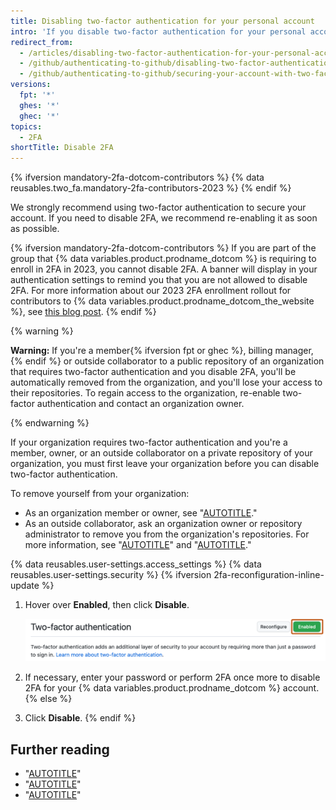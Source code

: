 ```yaml
---
title: Disabling two-factor authentication for your personal account
intro: 'If you disable two-factor authentication for your personal account, you may lose access to organizations you belong to.'
redirect_from:
  - /articles/disabling-two-factor-authentication-for-your-personal-account
  - /github/authenticating-to-github/disabling-two-factor-authentication-for-your-personal-account
  - /github/authenticating-to-github/securing-your-account-with-two-factor-authentication-2fa/disabling-two-factor-authentication-for-your-personal-account
versions:
  fpt: '*'
  ghes: '*'
  ghec: '*'
topics:
  - 2FA
shortTitle: Disable 2FA
---
```


{% ifversion mandatory-2fa-dotcom-contributors %}
{% data reusables.two_fa.mandatory-2fa-contributors-2023 %}
{% endif %}

We strongly recommend using two-factor authentication to secure your account. If you need to disable 2FA, we recommend re-enabling it as soon as possible.

{% ifversion mandatory-2fa-dotcom-contributors %}
If you are part of the group that {% data variables.product.prodname_dotcom %} is requiring to enroll in 2FA in 2023, you cannot disable 2FA. A banner will display in your authentication settings to remind you that you are not allowed to disable 2FA. For more information about our 2023 2FA enrollment rollout for contributors to {% data variables.product.prodname_dotcom_the_website %}, see [this blog post](https://github.blog/2023-03-09-raising-the-bar-for-software-security-github-2fa-begins-march-13). 
{% endif %}

{% warning %}

**Warning:** If you're a member{% ifversion fpt or ghec %}, billing manager,{% endif %} or outside collaborator to a public repository of an organization that requires two-factor authentication and you disable 2FA, you'll be automatically removed from the organization, and you'll lose your access to their repositories. To regain access to the organization, re-enable two-factor authentication and contact an organization owner.

{% endwarning %}

If your organization requires two-factor authentication and you're a member, owner, or an outside collaborator on a private repository of your organization, you must first leave your organization before you can disable two-factor authentication.

To remove yourself from your organization:
- As an organization member or owner, see "[AUTOTITLE](/account-and-profile/setting-up-and-managing-your-personal-account-on-github/managing-your-membership-in-organizations/removing-yourself-from-an-organization)."
- As an outside collaborator, ask an organization owner or repository administrator to remove you from the organization's repositories. For more information, see "[AUTOTITLE](/account-and-profile/setting-up-and-managing-your-personal-account-on-github/managing-your-membership-in-organizations/viewing-peoples-roles-in-an-organization)" and "[AUTOTITLE](/organizations/managing-user-access-to-your-organizations-repositories/removing-an-outside-collaborator-from-an-organization-repository)."

{% data reusables.user-settings.access_settings %}
{% data reusables.user-settings.security %}
{% ifversion 2fa-reconfiguration-inline-update %}
1. Hover over **Enabled**, then click **Disable**.

   ![Screenshot of an account's 2FA settings. A green button labeled "Enabled" is outlined in orange.](/assets/images/help/2fa/disable-two-factor-authentication.png)

1. If necessary, enter your password or perform 2FA once more to disable 2FA for your {% data variables.product.prodname_dotcom %} account.
{% else %}
1. Click **Disable**.
{% endif %}

## Further reading

- "[AUTOTITLE](/authentication/securing-your-account-with-two-factor-authentication-2fa/about-two-factor-authentication)"
- "[AUTOTITLE](/authentication/securing-your-account-with-two-factor-authentication-2fa/configuring-two-factor-authentication)"
- "[AUTOTITLE](/authentication/securing-your-account-with-two-factor-authentication-2fa/configuring-two-factor-authentication-recovery-methods)"
